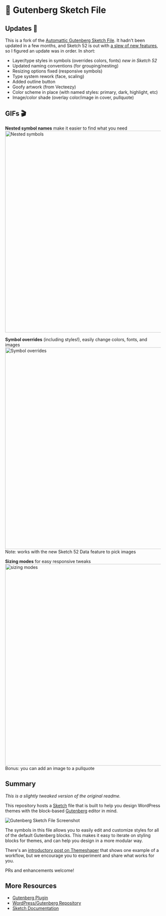 # 💎 Gutenberg Sketch File

## Updates 🔨

This is a fork of the [Automattic Gutenberg Sketch File](https://github.com/Automattic/gutenberg-themes-sketch). It hadn't been updated in a few months, and Sketch 52 is out with [a slew of new features](https://blog.sketchapp.com/dark-mode-data-a-brand-new-look-and-more-in-sketch-52-e462c8a64d00), so I figured an update was in order. In short:

- Layer/type styles in symbols (overrides colors, fonts) *new in Sketch 52*
- Updated naming conventions (for grouping/nesting)
- Resizing options fixed (responsive symbols)
- Type system rework (face, scaling)
- Added outline button
- Goofy artwork (from Vecteezy)
- Color scheme in place (with named styles: primary, dark, highlight, etc)
- Image/color shade (overlay color/image in cover, pullquote)

## GIFs 🎬

**Nested symbol names** make it easier to find what you need
<img src="https://cldup.com/eNRAc5s702.gif" alt="Nested symbols" width="650">  

**Symbol overrides** (including styles!), easily change colors, fonts, and images
<img src="https://cldup.com/HLCtsY1Clh.gif" alt="Symbol overrides" width="650">  
Note: works with the new Sketch 52 Data feature to pick images

**Sizing modes** for easy responsive tweaks
<img src="https://cldup.com/xZ2r2NbQ5g.gif" alt="sizing modes" width="650">  
Bonus: you can add an image to a pullquote


## Summary

*This is a slightly tweaked version of the original readme.*

This repository hosts a [Sketch](https://sketchapp.com) file that is built to help you design WordPress themes with the block-based [Gutenberg](https://github.com/WordPress/gutenberg/) editor in mind. 

![Gutenberg Sketch File Screenshot](https://cldup.com/j6cZSSCyYJ.png)

The symbols in this file allows you to easily edit and customize styles for all of the default Gutenberg blocks. This makes it easy to iterate on styling blocks for themes, and can help you design in a more modular way. 

There's an [introductory post on Themeshaper](https://themeshaper.com/2018/03/07/designing-gutenberg-block-driven-themes-with-sketch/) that shows one example of a workflow, but we encourage you to experiment and share what works for you.

PRs and enhancements welcome!

## More Resources

- [Gutenberg Plugin](https://wordpress.org/plugins/gutenberg/)
- [WordPress/Gutenberg Repository](https://github.com/WordPress/gutenberg)
- [Sketch Documentation](https://sketchapp.com/docs/)
